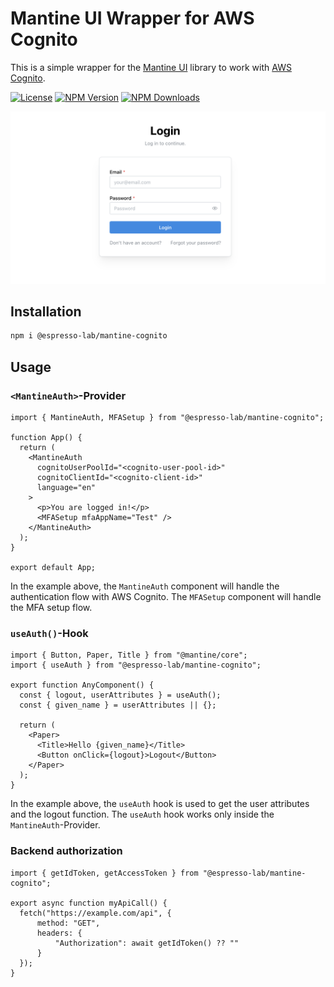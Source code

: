 # Mantine UI Wrapper for AWS Cognito

This is a simple wrapper for the [Mantine UI](https://mantine.dev/) library to work with [AWS Cognito](https://aws.amazon.com/cognito/).

[![License](https://img.shields.io/badge/License-MIT-blue)](#license)
[![NPM Version](https://img.shields.io/npm/v/@espresso-lab/mantine-cognito.svg?style=flat)]()
[![NPM Downloads](https://img.shields.io/npm/d18m/@espresso-lab/mantine-cognito.svg?style=flat)]()


![image](https://raw.githubusercontent.com/espresso-lab/mantine-cognito/refs/heads/main/docs/screenshot.png)

## Installation

```bash
npm i @espresso-lab/mantine-cognito
```

## Usage

### `<MantineAuth>`-Provider

```tsx
import { MantineAuth, MFASetup } from "@espresso-lab/mantine-cognito";

function App() {
  return (
    <MantineAuth
      cognitoUserPoolId="<cognito-user-pool-id>"
      cognitoClientId="<cognito-client-id>"
      language="en"
    >
      <p>You are logged in!</p>
      <MFASetup mfaAppName="Test" />
    </MantineAuth>
  );
}

export default App;
```

In the example above, the `MantineAuth` component will handle the authentication flow with AWS Cognito. The `MFASetup` component will handle the MFA setup flow.

### `useAuth()`-Hook

```tsx
import { Button, Paper, Title } from "@mantine/core";
import { useAuth } from "@espresso-lab/mantine-cognito";

export function AnyComponent() {
  const { logout, userAttributes } = useAuth();
  const { given_name } = userAttributes || {};

  return (
    <Paper>
      <Title>Hello {given_name}</Title>
      <Button onClick={logout}>Logout</Button>
    </Paper>
  );
}
```

In the example above, the `useAuth` hook is used to get the user attributes and the logout function.
The `useAuth` hook works only inside the `MantineAuth`-Provider.

### Backend authorization

```tsx
import { getIdToken, getAccessToken } from "@espresso-lab/mantine-cognito";

export async function myApiCall() {
  fetch("https://example.com/api", {
      method: "GET",
      headers: {
          "Authorization": await getIdToken() ?? ""
      }
  });
}
```
